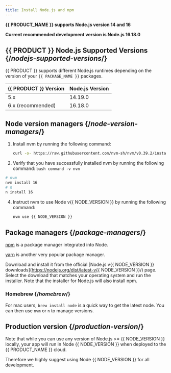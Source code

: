 ```yaml
---
title: Install Node.js and npm
---
```


**{{ PRODUCT_NAME }} supports Node.js version 14 and 16**

**Current recommended development version is Node.js 16.18.0**

## {{ PRODUCT }} Node.js Supported Versions {/*nodejs-supported-versions*/}

{{ PRODUCT }} supports different Node.js runtimes depending on the version of your `{{ PACKAGE_NAME }}` packages.

| {{ PRODUCT }} Version | Node.js Version |
|------------------------|------------------|
| 5.x                   | 14.19.0         |
| 6.x (recommended)     | 16.18.0         |

## Node version managers {/*node-version-managers*/}

1.  Install nvm by running the following command:
    ```bash
    curl -o- https://raw.githubusercontent.com/nvm-sh/nvm/v0.39.2/install.sh | bash
    ```

2.   Verify that you have successfully installed nvm by running the following command:
    ```bash
    command -v nvm
    ```

```bash
# nvm
nvm install 16
# n
n install 16
```

4.  Instruct nvm to use Node v{{ NODE_VERSION }} by running the following command:
    ```bash
    nvm use {{ NODE_VERSION }}
    ```

## Package managers {/*package-managers*/}

[npm](https://www.npmjs.com/) is a package manager integrated into Node.

[yarn](https://classic.yarnpkg.com/en/docs/cli/) is another very popular package manager.


Download and install it from the official [Node.js v{{ NODE_VERSION }} downloads](https://nodejs.org/dist/latest-v{{ NODE_VERSION }}/) page. Select the download that matches your operating system and run the installer. Note that the installer for Node.js will also install npm.

### Homebrew {/*homebrew*/}

For mac users, `brew install node` is a quick way to get the latest node. You can then use `nvm` or `n` to manage versions.

## Production version {/*production-version*/}

Note that while you can use any version of Node.js >= {{ NODE_VERSION }} locally, your app will run in Node {{ NODE_VERSION }} when deployed to the {{ PRODUCT_NAME }} cloud.

Therefore we highly suggest using Node {{ NODE_VERSION }} for all development.
